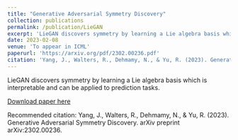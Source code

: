```yaml
---
title: "Generative Adversarial Symmetry Discovery"
collection: publications
permalink: /publication/LieGAN
excerpt: 'LieGAN discovers symmetry by learning a Lie algebra basis which is interpretable and can be applied to prediction tasks.'
date: 2023-02-08
venue: 'To appear in ICML'
paperurl: 'https://arxiv.org/pdf/2302.00236.pdf'
citation: 'Yang, J., Walters, R., Dehmamy, N., & Yu, R. (2023). Generative Adversarial Symmetry Discovery. arXiv preprint arXiv:2302.00236.'
---
```

LieGAN discovers symmetry by learning a Lie algebra basis which is interpretable and can be applied to prediction tasks.

[Download paper here](https://arxiv.org/pdf/2302.00236.pdf)

Recommended citation: Yang, J., Walters, R., Dehmamy, N., & Yu, R. (2023). Generative Adversarial Symmetry Discovery. arXiv preprint arXiv:2302.00236.

